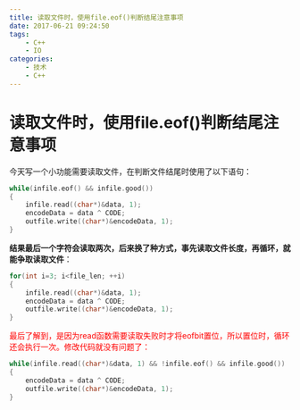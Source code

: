 ```yaml
---
title: 读取文件时，使用file.eof()判断结尾注意事项
date: 2017-06-21 09:24:50
tags:
	- C++
	- IO
categories:
	- 技术
	- C++
---
```

# 读取文件时，使用file.eof()判断结尾注意事项

今天写一个小功能需要读取文件，在判断文件结尾时使用了以下语句：
``` cpp
while(infile.eof() && infile.good())
{
    infile.read((char*)&data, 1);
    encodeData = data ^ CODE;
    outfile.write((char*)&encodeData, 1);
}
```
**结果最后一个字符会读取两次，后来换了种方式，事先读取文件长度，再循环，就能争取读取文件**：
``` cpp
for(int i=3; i<file_len; ++i)
{
    infile.read((char*)&data, 1);
    encodeData = data ^ CODE;
    outfile.write((char*)&encodeData, 1);
}
```
<font color=#ff0000>最后了解到，是因为read函数需要读取失败时才将eofbit置位，所以置位时，循环还会执行一次。修改代码就没有问题了：</font>
``` cpp
while(infile.read((char*)&data, 1) && !infile.eof() && infile.good())
{
    encodeData = data ^ CODE;
    outfile.write((char*)&encodeData, 1);
}
```